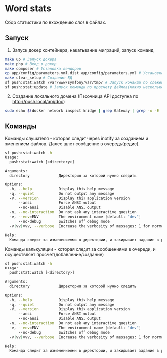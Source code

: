# Word stats

Сбор статистики по вхождению слов в файлах.

## Запуск

1. Запуск докер контейнера, накатывание миграций, запуск команд

```bash
make up # Запуск докера
make php # Вход в докер
make composer # Установка вендоров
cp app/config/parameters.yml.dist app/config/parameters.yml # Установка конфига
make clear_setup # Создание БД
sf push:stat:watch /var/www/symfony/var/tmp/ # Запуск команда по слежению за файлами
sf push:stat:update # Запуск команды по просчету файлов(можно несколько процессов запустить
```
    
2. Создание локального домена (Песочница API доступна по http://push.local/api/doc)

```bash  
sudo echo $(docker network inspect bridge | grep Gateway | grep -o -E '[0-9\.]+') "push.local" >> /etc/hosts
```

## Команды


Команды слушателя - которая следит через inotify за созданием и зменением файлов.
Далее шлет сообщение в очередь(редис).

```bash
sf push:stat:watch -h
Usage:
  push:stat:watch [<directory>]

Arguments:
  directory             Директория за которой нужно следить

Options:
  -h, --help            Display this help message
  -q, --quiet           Do not output any message
  -V, --version         Display this application version
      --ansi            Force ANSI output
      --no-ansi         Disable ANSI output
  -n, --no-interaction  Do not ask any interactive question
  -e, --env=ENV         The environment name [default: "dev"]
      --no-debug        Switches off debug mode
  -v|vv|vvv, --verbose  Increase the verbosity of messages: 1 for normal output, 2 for more verbose output and 3 for debug

Help:
  Команда следит за изменениеями в директории, и закидывает задание в редис
```
    
Команды калькуляции - которая следит за сообщениями в очереди, и осуществляет просчет(добавление/создание)

```bash
sf push:stat:watch -h
Usage:
  push:stat:watch [<directory>]

Arguments:
  directory             Директория за которой нужно следить

Options:
  -h, --help            Display this help message
  -q, --quiet           Do not output any message
  -V, --version         Display this application version
      --ansi            Force ANSI output
      --no-ansi         Disable ANSI output
  -n, --no-interaction  Do not ask any interactive question
  -e, --env=ENV         The environment name [default: "dev"]
      --no-debug        Switches off debug mode
  -v|vv|vvv, --verbose  Increase the verbosity of messages: 1 for normal output, 2 for more verbose output and 3 for debug

Help:
  Команда следит за изменениеями в директории, и закидывает задание в редис
```